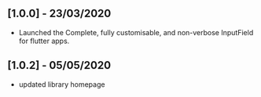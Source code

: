 ## [1.0.0] - 23/03/2020

* Launched the Complete, fully customisable, and non-verbose InputField for flutter apps.

## [1.0.2] - 05/05/2020

* updated library homepage
